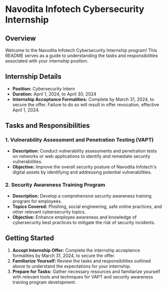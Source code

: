 # Navodita Infotech Cybersecurity Internship

## Overview
Welcome to the Navodita Infotech Cybersecurity Internship program! This README serves as a guide to understanding the tasks and responsibilities associated with your internship position.

## Internship Details
- **Position:** Cybersecurity Intern
- **Duration:** April 1, 2024, to April 30, 2024
- **Internship Acceptance Formalities:** Complete by March 31, 2024, to secure the offer. Failure to do so will result in offer revocation, effective April 1, 2024.

## Tasks and Responsibilities
### 1. Vulnerability Assessment and Penetration Testing (VAPT)
- **Description:** Conduct vulnerability assessments and penetration tests on networks or web applications to identify and remediate security vulnerabilities.
- **Objective:** Improve the overall security posture of Navodita Infotech's digital assets by identifying and addressing potential vulnerabilities.

### 2. Security Awareness Training Program
- **Description:** Develop a comprehensive security awareness training program for employees.
- **Topics Covered:** Phishing, social engineering, safe online practices, and other relevant cybersecurity topics.
- **Objective:** Enhance employee awareness and knowledge of cybersecurity best practices to mitigate the risk of security incidents.

## Getting Started
1. **Accept Internship Offer:** Complete the internship acceptance formalities by March 31, 2024, to secure the offer.
2. **Familiarize Yourself:** Review the tasks and responsibilities outlined above to understand the expectations for your internship.
3. **Prepare for Tasks:** Gather necessary resources and familiarize yourself with relevant tools and techniques for VAPT and security awareness training program development.
